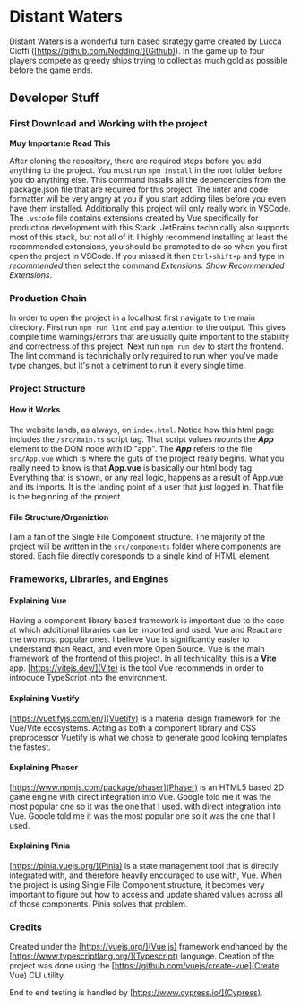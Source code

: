 # Distant Waters

Distant Waters is a wonderful turn based strategy game created by Lucca Cioffi ([https://github.com/Nodding/](Github)). In the game up to four players compete as greedy ships trying to collect as much gold as possible before the game ends.

## Developer Stuff

### First Download and Working with the project

**Muy Importante**
**Read This**

After cloning the repository, there are required steps before you add anything to the project. You must run `npm install` in the root folder before you do anything else. This command installs all the dependencies from the package.json file that are required for this project. The linter and code formatter will be very angry at you if you start adding files before you even have them installed.
Additionally this project will only really work in VSCode. The `.vscode` file contains extensions created by Vue specifically for production development with this Stack. JetBrains technically also supports most of this stack, but not all of it. I highly recommend installing at least the recommended extensions, you should be prompted to do so when you first open the project in VSCode. If you missed it then `Ctrl+shift+p` and type in *recommended* then select the command *Extensions: Show Recommended Extensions*.

### Production Chain

In order to open the project in a localhost first navigate to the main directory. First run `npm run lint` and pay attention to the output. This gives compile time warnings/errors that are usually quite important to the stability and correctness of this project. Next run `npm run dev` to start the frontend. The lint command is technichally only required to run when you've made type changes, but it's not a detriment to run it every single time.

### Project Structure

#### How it Works

The website lands, as always, on `index.html`. Notice how this html page includes the `/src/main.ts` script tag. That script values *mounts* the ***App*** element to the DOM node with ID "app". The ***App*** refers to the file `src/App.vue` which is where the guts of the project really begins.
What you really need to know is that **App.vue** is basically our html body tag. Everything that is shown, or any real logic, happens as a result of App.vue and its imports. It is the landing point of a user that just logged in. That file is the beginning of the project.

#### File Structure/Organiztion

I am a fan of the Single File Component structure. The majority of the project will be written in the `src/components` folder where components are stored. Each file directly coresponds to a single kind of HTML element.

### Frameworks, Libraries, and Engines

#### Explaining Vue

Having a component library based framework is important due to the ease at which additional libraries can be imported and used. Vue and React are the two most popular ones. I believe Vue is significantly easier to understand than React, and even more Open Source. Vue is the main framework of the frontend of this project. In all technicality, this is a **Vite** app.  [https://vitejs.dev/](Vite) is the tool Vue recommends in order to introduce TypeScript into the environment.

#### Explaining Vuetify

[https://vuetifyjs.com/en/](Vuetify) is a material design framework for the Vue/Vite ecosystems. Acting as both a component library and CSS preprocessor Vuetify is what we chose to generate good looking templates the fastest.

#### Explaining Phaser

[https://www.npmjs.com/package/phaser](Phaser) is an HTML5 based 2D game engine with direct integration into Vue. Google told me it was the most popular one so it was the one that I used.
with direct integration into Vue. Google told me it was the most popular one so it was the one that I used.
#### Explaining Pinia

[https://pinia.vuejs.org/](Pinia) is a state management tool that is directly integrated with, and therefore heavily encouraged to use with, Vue. When the project is using Single File Component structure, it becomes very important to figure out how to access and update shared values across all of those components. Pinia solves that problem.

### Credits

Created under the [https://vuejs.org/](Vue.js) framework endhanced by the [https://www.typescriptlang.org/](Typescript) language. Creation of the project was done using the [https://github.com/vuejs/create-vue](Create Vue) CLI utility.

End to end testing is handled by [https://www.cypress.io/](Cypress). 

